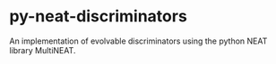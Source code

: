 # py-neat-discriminators
An implementation of evolvable discriminators using the python NEAT library MultiNEAT.
